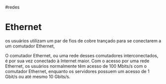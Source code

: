 #redes 
# Ethernet

os usuários utilizam um par de fios de cobre trançado para se conectarem a um comutador Ethernet,

O comutador Ethernet, ou uma rede desses comutadores interconectados, é por sua vez conectado à Internet maior. Com o acesso por uma rede Ethernet, os usuários normalmente têm acesso de 100 Mbits/s com o comutador Ethernet, enquanto os servidores possuem um acesso de 1 Gbit/s ou até mesmo 10 Gbits/s.